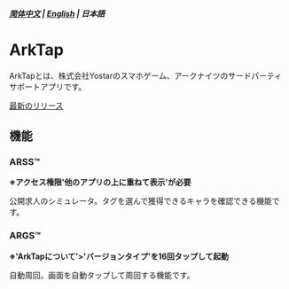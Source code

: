 ##### [简体中文](README.md) | [English](README_EN.md) | 日本語
# ArkTap
ArkTapとは、株式会社Yostarのスマホゲーム、アークナイツのサードパーティサポートアプリです。

[最新のリリース](https://github.com/IcebemAst/ArknightsTap/releases/latest)

## 機能

### ARSS™
**※アクセス権限'他のアプリの上に重ねて表示'が必要**

公開求人のシミュレータ。タグを選んで獲得できるキャラを確認できる機能です。

### ARGS™
**※'ArkTapについて'>'バージョンタイプ'を16回タップして起動**

自動周回。画面を自動タップして周回する機能です。

